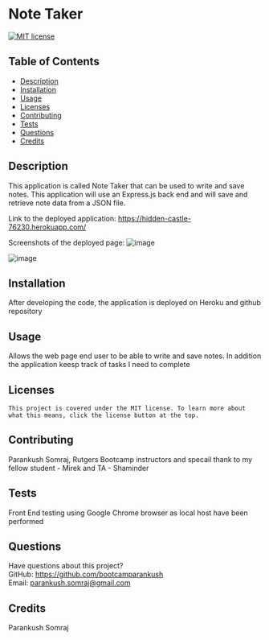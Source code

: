 # Note Taker

  [![MIT license](https://img.shields.io/badge/License-MIT-blue.svg)](https://lbesson.mit-license.org/)

  ## Table of Contents
  * [Description](#description)
  * [Installation](#installation)
  * [Usage](#usage)
  * [Licenses](#licenses)
  * [Contributing](#contributing)
  * [Tests](#tests)
  * [Questions](#questions)
  * [Credits](#credits)

  ## Description
  This application is called Note Taker that can be used to write and save notes. This application will use an Express.js back end and will save and retrieve note data from a JSON file.

Link to the deployed application:
https://hidden-castle-76230.herokuapp.com/

Screenshots of the deployed page:
![image](https://user-images.githubusercontent.com/120338398/226778190-13093bc0-1696-40db-91d9-216326aa5f0e.png)

![image](https://user-images.githubusercontent.com/120338398/226778251-4d72860c-2ad3-4cc9-8213-acc4fdcd50a0.png)


  ## Installation
  After developing the code, the application is deployed on Heroku and github repository

  ## Usage
  Allows the web page end user to be able to write and save notes. In addition the application keesp track of tasks I need to complete

  ## Licenses
    This project is covered under the MIT license. To learn more about what this means, click the license button at the top.

  ## Contributing
  Parankush Somraj, Rutgers Bootcamp instructors and specail thank to my fellow student - Mirek and TA - Shaminder

  ## Tests
  Front End testing using Google Chrome browser as local host have been performed

  ## Questions
  Have questions about this project?  
  GitHub: https://github.com/bootcamparankush  
  Email: parankush.somraj@gmail.com

  ## Credits
  Parankush Somraj
